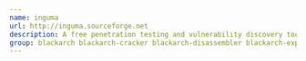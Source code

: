 ```yaml
---
name: inguma
url: http://inguma.sourceforge.net
description: A free penetration testing and vulnerability discovery toolkit entirely written in python.
group: blackarch blackarch-cracker blackarch-disassembler blackarch-exploitation blackarch-fuzzer blackarch-scanner
---
```

